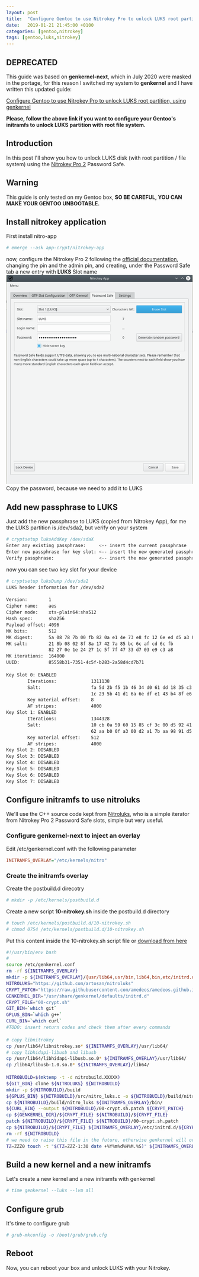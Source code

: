```yaml
---
layout: post
title:  "Configure Gentoo to use Nitrokey Pro to unlock LUKS root partition"
date:   2019-01-21 21:45:00 +0100
categories: [gentoo,nitrokey]
tags: [gentoo,luks,nitrokey]
---
```

## DEPRECATED
This guide was based on **genkernel-next**, which in July 2020 were masked in the portage, for this reason I switched my system to **genkernel** and I have written this updated guide:

[Configure Gentoo to use Nitrokey Pro to unlock LUKS root partition, using genkernel](https://amedeos.github.io/gentoo/nitrokey/2020/07/26/gentoo-nitrokey-luks.html)

**Please, follow the above link if you want to configure your Gentoo's initramfs to unlock LUKS partition with root file system.**

## Introduction
In this post I'll show you how to unlock LUKS disk (with root partition / file system) using the [Nitrokey Pro 2](https://www.nitrokey.com/) Password Safe.
## Warning
This guide is only tested on my Gentoo box, __SO BE CAREFUL, YOU CAN MAKE YOUR GENTOO UNBOOTABLE.__
## Install nitrokey application
First install nitro-app
```bash
# emerge --ask app-crypt/nitrokey-app
```
now, configure the Nitrokey Pro 2 following the [official documentation](https://www.nitrokey.com/start), changing the pin and the admin pin, and creating, under the Password Safe tab a new entry with __LUKS__ Slot name
![Nitrokey app](/images/nitrokeyapp-luks-slot.png)
Copy the password, because we need to add it to LUKS
## Add new passphrase to LUKS
Just add the new passphrase to LUKS (copied from Nitrokey App), for me the LUKS partition is /dev/sda2, but verify on your system
```bash
# cryptsetup luksAddKey /dev/sdaX
Enter any existing passphrase:     <-- insert the current passphrase
Enter new passphrase for key slot: <-- insert the new generated passphrase
Verify passphrase:                 <-- insert the new generated passphrase
```
now you can see two key slot for your device
```bash
# cryptsetup luksDump /dev/sda2 
LUKS header information for /dev/sda2

Version:        1
Cipher name:    aes
Cipher mode:    xts-plain64:sha512
Hash spec:      sha256
Payload offset: 4096
MK bits:        512
MK digest:      5a 08 78 7b 00 fb 82 0a e1 4e 73 e8 fc 12 6e ed d5 a3 82 ab 
MK salt:        21 8b 08 02 8f 8a 17 42 7a 85 bc 6c af cd 6c fb 
                82 27 0e 1e 24 27 1c 5f 7f 47 33 d7 03 e9 c3 a8 
MK iterations:  164000
UUID:           85558b31-7351-4c5f-b283-2a58d4cd7b71

Key Slot 0: ENABLED
        Iterations:             1311138
        Salt:                   fa 5d 2b f5 1b 46 34 d0 61 dd 18 35 c3 00 5f fa 
                                1c 23 5b 41 d1 6a 6e df e1 43 b4 8f e6 e2 a7 ad 
        Key material offset:    8
        AF stripes:             4000
Key Slot 1: ENABLED
        Iterations:             1344328
        Salt:                   10 cb 0a 59 60 15 85 cf 3c 00 d5 92 41 75 36 ba 
                                62 aa b0 0f a3 00 d2 a1 7b aa 98 91 d5 73 57 ca 
        Key material offset:    512
        AF stripes:             4000
Key Slot 2: DISABLED
Key Slot 3: DISABLED
Key Slot 4: DISABLED
Key Slot 5: DISABLED
Key Slot 6: DISABLED
Key Slot 7: DISABLED
```
## Configure initramfs to use nitroluks
We'll use the C++ source code kept from [Nitroluks](https://github.com/artosan/nitroluks), who is a simple iterator from Nitrokey Pro 2 Password Safe slots, simple but very useful.
### Configure genkernel-next to inject an overlay
Edit /etc/genkernel.conf with the following parameter
```ini
INITRAMFS_OVERLAY="/etc/kernels/nitro"
```
### Create the initramfs overlay
Create the postbuild.d direcotry
```bash
# mkdir -p /etc/kernels/postbuild.d
```
Create a new script __10-nitrokey.sh__ inside the postbuild.d directory
```bash
# touch /etc/kernels/postbuild.d/10-nitrokey.sh
# chmod 0754 /etc/kernels/postbuild.d/10-nitrokey.sh
```
Put this content inside the 10-nitrokey.sh script file or [download from here](https://raw.githubusercontent.com/amedeos/amedeos.github.io/master/scripts/10-nitrokey.sh)
```bash
#!/usr/bin/env bash
#
source /etc/genkernel.conf
rm -rf ${INITRAMFS_OVERLAY}
mkdir -p ${INITRAMFS_OVERLAY}/{usr/lib64,usr/bin,lib64,bin,etc/initrd.d}
NITROLUKS="https://github.com/artosan/nitroluks"
CRYPT_PATCH="https://raw.githubusercontent.com/amedeos/amedeos.github.io/master/scripts/00-crypt.sh.patch"
GENKERNEL_DIR="/usr/share/genkernel/defaults/initrd.d"
CRYPT_FILE="00-crypt.sh"
GIT_BIN=`which git`
GPLUS_BIN=`which g++`
CURL_BIN=`which curl`
#TODO: insert return codes and check them after every commands

# copy libnitrokey
cp /usr/lib64/libnitrokey.so* ${INITRAMFS_OVERLAY}/usr/lib64/
# copy libhidapi-libusb and libusb
cp /usr/lib64/libhidapi-libusb.so.0* ${INITRAMFS_OVERLAY}/usr/lib64/
cp /lib64/libusb-1.0.so.0* ${INITRAMFS_OVERLAY}/lib64/

NITROBUILD=$(mktemp -t -d nitrobuild.XXXXX)
${GIT_BIN} clone ${NITROLUKS} ${NITROBUILD}
mkdir -p ${NITROBUILD}/build
${GPLUS_BIN} ${NITROBUILD}/src/nitro_luks.c -o ${NITROBUILD}/build/nitro_luks -L${NITROBUILD}/build/ -l:libnitrokey.so.3 -Wall
cp ${NITROBUILD}/build/nitro_luks ${INITRAMFS_OVERLAY}/bin/
${CURL_BIN} --output ${NITROBUILD}/00-crypt.sh.patch ${CRYPT_PATCH}
cp ${GENKERNEL_DIR}/${CRYPT_FILE} ${NITROBUILD}/${CRYPT_FILE}
patch ${NITROBUILD}/${CRYPT_FILE} ${NITROBUILD}/00-crypt.sh.patch
cp ${NITROBUILD}/${CRYPT_FILE} ${INITRAMFS_OVERLAY}/etc/initrd.d/${CRYPT_FILE}
rm -rf ${NITROBUILD}
# we need to raise this file in the future, otherwise genkernel will overwrite it in initramfs
TZ=ZZZ0 touch -t "$(TZ=ZZZ-1:30 date +%Y%m%d%H%M.%S)" ${INITRAMFS_OVERLAY}/etc/initrd.d/${CRYPT_FILE}
```
## Build a new kernel and a new initramfs
Let's create a new kernel and a new initramfs with genkernel
```bash
# time genkernel --luks --lvm all
```
## Configure grub
It's time to configure grub
```bash
# grub-mkconfig -o /boot/grub/grub.cfg
```
## Reboot
Now, you can reboot your box and unlock LUKS with your Nitrokey.
